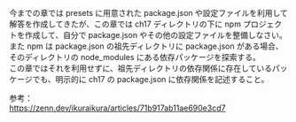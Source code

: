 今までの章では presets に用意された package.json や設定ファイルを利用して解答を作成してきたが、この章では ch17 ディレクトリの下に npm プロジェクトを作成して、自分で package.json やその他の設定ファイルを整備しなさい。  
また npm は package.json の祖先ディレクトリに package.json がある場合、そのディレクトリの node_modules にある依存パッケージを探索する。  
この章ではそれを利用せずに、祖先ディレクトリの依存関係に存在しているパッケージでも、明示的に ch17 の package.json に依存関係を記述すること。

参考：  
https://zenn.dev/ikuraikura/articles/71b917ab11ae690e3cd7
